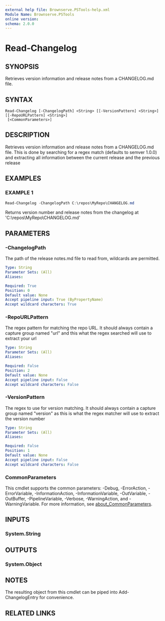 ```yaml
---
external help file: Brownserve.PSTools-help.xml
Module Name: Brownserve.PSTools
online version:
schema: 2.0.0
---
```


# Read-Changelog

## SYNOPSIS
Retrieves version information and release notes from a CHANGELOG.md file.

## SYNTAX

```
Read-Changelog [-ChangelogPath] <String> [[-VersionPattern] <String>] [[-RepoURLPattern] <String>]
 [<CommonParameters>]
```

## DESCRIPTION
Retrieves version information and release notes from a CHANGELOG.md file.
This is done by searching for a regex match (defaults to semver 1.0.0) and extracting all information between the current release and the previous release

## EXAMPLES

### EXAMPLE 1
```powershell
Read-Changelog -ChangelogPath C:\repos\MyRepo\CHANGELOG.md
```

Returns version number and release notes from the changelog at 'C:\repos\MyRepo\CHANGELOG.md'

## PARAMETERS

### -ChangelogPath
The path of the release notes.md file to read from, wildcards are permitted.

```yaml
Type: String
Parameter Sets: (All)
Aliases:

Required: True
Position: 0
Default value: None
Accept pipeline input: True (ByPropertyName)
Accept wildcard characters: True
```

### -RepoURLPattern
The regex pattern for matching the repo URL.
It should always contain a capture group named "url" and this what the regex searched will use to extract your url

```yaml
Type: String
Parameter Sets: (All)
Aliases:

Required: False
Position: 2
Default value: None
Accept pipeline input: False
Accept wildcard characters: False
```

### -VersionPattern
The regex to use for version matching.
It should always contain a capture group named "version" as this is what the regex matcher will use to extract the version number

```yaml
Type: String
Parameter Sets: (All)
Aliases:

Required: False
Position: 1
Default value: None
Accept pipeline input: False
Accept wildcard characters: False
```

### CommonParameters
This cmdlet supports the common parameters: -Debug, -ErrorAction, -ErrorVariable, -InformationAction, -InformationVariable, -OutVariable, -OutBuffer, -PipelineVariable, -Verbose, -WarningAction, and -WarningVariable. For more information, see [about_CommonParameters](http://go.microsoft.com/fwlink/?LinkID=113216).

## INPUTS

### System.String
## OUTPUTS

### System.Object
## NOTES
The resulting object from this cmdlet can be piped into Add-ChangelogEntry for convenience.

## RELATED LINKS
